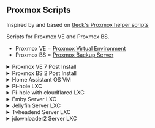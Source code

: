## Proxmox Scripts

Inspired by and based on [tteck's Proxmox helper scripts](https://github.com/tteck/Proxmox)

Scripts for Proxmox VE and Proxmox BS.

- Proxmox VE = [Proxmox Virtual Environment](https://proxmox.com/en/proxmox-ve)
- Proxmox BS = [Proxmox Backup Server](https://proxmox.com/en/proxmox-backup-server)

<details>
<summary markdown="span">Proxmox VE 7 Post Install</summary>

<h1 align="center" id="heading"> Proxmox VE 7 Post Install </h1>

This script will Disable the Enterprise Repo, Add & Enable the No-Subscription Repo and attempt the *No-Nag* fix. 
 
Run the following in the Proxmox Web Shell.

```
bash -c "$(wget -qLO - https://raw.githubusercontent.com/StevenSeifried/proxmox-scripts/main/pve7_post_install.sh)"
```

It's recommended to update Proxmox **after** running this script, **before** adding any VM/CT.

____________________________________________________________________________________________ 

</details>

<details>
<summary markdown="span">Proxmox BS 2 Post Install</summary>

<h1 align="center" id="heading"> Proxmox BS 2 Post Install </h1>

This script will Disable the Enterprise Repo and Add & Enable the No-Subscription Repo. 
 
Run the following in the Proxmox Web Shell.

```
bash -c "$(wget -qLO - https://raw.githubusercontent.com/StevenSeifried/proxmox-scripts/main/pbs2_post_install.sh)"
```

____________________________________________________________________________________________ 

</details>

<details>
<summary markdown="span">Home Assistant OS VM</summary> 
 
<h1 align="center" id="heading"> Home Assistant OS VM </h1>

To create a new Proxmox VM with the latest version of Home Assistant OS, run the following from Proxmox web shell

```
bash -c "$(wget -qLO - https://raw.githubusercontent.com/StevenSeifried/proxmox-scripts/main/haos_vm.sh)"
```

<h3 align="center" id="heading">Default Settings:  4GB RAM - 32GB Storage - 2vCPU</h3>
 
After the script completes, If you're dissatisfied with the default settings, click on the VM, then on the **_Hardware_** tab and change the **_Memory_** and **_Processors_** settings to what you desire. Once all changes have been made, **_Start_** the VM.

**Home Assistant Interface - IP:8123**

____________________________________________________________________________________________ 
 
</details>

<details>
<summary markdown="span">Pi-hole LXC</summary>
 
<h1 align="center" id="heading"> Pi-hole LXC </h1>

To create a new Proxmox Pi-hole LXC, run the following in the Proxmox web shell.

```
bash -c "$(wget -qLO - https://raw.githubusercontent.com/StevenSeifried/proxmox-scripts/main/pihole_container.sh)"
```
<h3 align="center" id="heading">Default Settings: 512MiB RAM - 4GB Storage - 1vCPU</h3>
 
**Change Pi-hole password:**
 
Run from the LXC console

```
pihole -a -p
```

____________________________________________________________________________________________ 

</details>

<details>
<summary markdown="span">Pi-hole with cloudflared LXC</summary>
 
<h1 align="center" id="heading"> Pi-hole with cloudflared LXC </h1>
**Please note:** I don't want discussions about cloudflared in the Issues.

To create a new Proxmox Pi-hole with cloudflared LXC, run the following in the Proxmox web shell.

```
bash -c "$(wget -qLO - https://raw.githubusercontent.com/StevenSeifried/proxmox-scripts/main/pihole_cloudflared_container.sh)"
```
<h3 align="center" id="heading">Default Settings: 1024MiB RAM - 4GB Storage - 1vCPU</h3>
 
**Change Pi-hole password:**
 
Run from the LXC console

```
pihole -a -p
```

You must configure Pi-hole to use the local cloudflared service as the upstream DNS server by specifying "127.0.0.1#5053" as the "Custom DNS 1 (IPv4)". 

____________________________________________________________________________________________ 

</details>

<details>
<summary markdown="span">Emby Server LXC</summary>

<h1 align="center" id="heading"> Emby Server LXC </h1>

To create a new Emby Server LXC, run the following in the Proxmox web shell.

```
bash -c "$(wget -qLO - https://raw.githubusercontent.com/StevenSeifried/proxmox-scripts/main/emby_container.sh)"
```
<h3 align="center" id="heading">Default Settings:  2GB RAM - 8GB Storage - 2vCPU</h3>

After the script completes, If you're dissatisfied with the default settings, click on the LXC, then on the **_Resources_** tab and change the **_Memory_**, **_Cores_** and **_Root Disk_** (Resize disk) settings to what you desire. Changes are immediate.

**Emby Server Interface - IP:8096**

____________________________________________________________________________________________ 

</details>

<details>
<summary markdown="span">Jellyfin Server LXC</summary>
 
<h1 align="center" id="heading"> Jellyfin Server LXC </h1>

To create a new Jellyfin Server LXC, run the following in the Proxmox web shell.

```
bash -c "$(wget -qLO - https://raw.githubusercontent.com/StevenSeifried/proxmox-scripts/main/jellyfin_container.sh)"
```
<h3 align="center" id="heading">Default Settings:  2GB RAM - 8GB Storage - 2vCPU</h3>

After the script completes, If you're dissatisfied with the default settings, click on the LXC, then on the **_Resources_** tab and change the **_Memory_**, **_Cores_** and **_Root Disk_** (Resize disk) settings to what you desire. Changes are immediate.

**Jellyfin Server Interface - IP:8096**

____________________________________________________________________________________________ 

</details>

<details>
<summary markdown="span">Tvheadend Server LXC</summary>
 
<h1 align="center" id="heading"> Tvheadend Server LXC </h1>

To create a new Tvheadend Server LXC, run the following in the Proxmox web shell.

```
bash -c "$(wget -qLO - https://raw.githubusercontent.com/StevenSeifried/proxmox-scripts/main/tvheadend_container.sh)"
```
<h3 align="center" id="heading">Default Settings:  2GB RAM - 8GB Storage - 2vCPU</h3>

After the script completes, If you're dissatisfied with the default settings, click on the LXC, then on the **_Resources_** tab and change the **_Memory_**, **_Cores_** and **_Root Disk_** (Resize disk) settings to what you desire. Changes are immediate.

**You must setup Tvheadend in LXC console first**

Run from the LXC console and follow the instructions:

```
dpkg-reconfigure tvheadend
```

**Tvheadend Server Interface - IP:9981**

____________________________________________________________________________________________ 

</details>

<details>
<summary markdown="span">jdownloader2 Server LXC</summary>

<h1 align="center" id="heading"> jdownloader2 Server LXC </h1>

To create a new Jellyfin Server LXC, run the following in the Proxmox web shell.

```
bash -c "$(wget -qLO - https://raw.githubusercontent.com/StevenSeifried/proxmox-scripts/main/jdownloader2_container.sh)"
```
<h3 align="center" id="heading">Default Settings:  2GB RAM - 32GB Storage - 2vCPU</h3>

After the script completes, If you're dissatisfied with the default settings, click on the LXC, then on the **_Resources_** tab and change the **_Memory_**, **_Cores_** and **_Root Disk_** (Resize disk) settings to what you desire. Changes are immediate.

**You must setup jdownloader2 in LXC console first**

Run from the LXC console and follow the instructions:

```
sudo -u jdown2 java -jar /opt/jdown2/JDownloader.jar -norestart
```

____________________________________________________________________________________________

</details>
